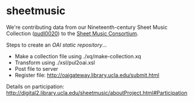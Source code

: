 sheetmusic
==========
We're contributing data from our Nineteenth-century Sheet Music Collection ([pudl0020](http://pudl.princeton.edu/collections/pudl0020)) to the [Sheet Music Consortium](http://digital2.library.ucla.edu/sheetmusic/).

Steps to create an *OAI static repository*...
* Make a collection file using ./xq/make-collection.xq
* Transform using ./xsl/pul2oai.xsl
* Post file to server
* Register file: http://oaigateway.library.ucla.edu/submit.html

Details on participation: http://digital2.library.ucla.edu/sheetmusic/aboutProject.html#Participation